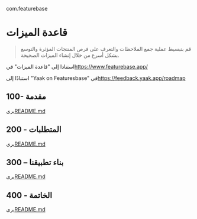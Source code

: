 com.featurebase

# قاعدة الميزات

> قم بتبسيط عملية جمع الملاحظات والتعرف على فرص المنتجات المؤثرة والتوسع بشكل أسرع من خلال إنشاء الميزات الصحيحة.

استنادا إلى "قاعدة الميزات" في<https://www.featurebase.app/>

استنادًا إلى "Yaak on Featuresbase" في<https://feedback.yaak.app/roadmap>

## 100- مقدمة

يرى[README.md](./100/README.md)

## 200 - المتطلبات

يرى[README.md](./200/README.md)

## 300 – بناء تطبيقنا

يرى[README.md](./300/README.md)

## 400 - الخاتمة

يرى[README.md](./400/README.md)
